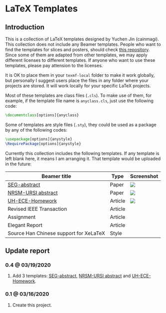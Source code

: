 # LaTeX Templates

## Introduction

This is a collection of LaTeX templates designed by Yuchen Jin (cainmagi). This collection does not include any Beamer templates. People who want to find the templates for slices and posters, should check [this repository][git-beamer]. Since some of them are adapted from other templates, we may apply different licenses to different templates. If anyone who want to use these templates, please pay attension to the licenses.

It is OK to place them in your `texmf-local` folder to make it work globally, but personally I suggest users place the files in any folder where your projects are stored. It will work locally for your specific LaTeX projects.

Most of these templates are class files (`.cls`). To make use of them, for example, if the template file name is `anyclass.cls`, just use the following code:

```latex
\documentclass[options]{anyclass}
```

Some of templates are style files (`.sty`), they could be used as a package by any of the following codes:

```latex
\usepackage[options]{anystyle}
\RequirePackage[options]{anystyle}
```

Currently this collection includes the following templates. If any template is left blank here, it means I am arranging it. That template would be uploaded in the future:

| Beamer title | Type | Screenshot|
| ----- | ----- | ----- |
| [SEG-abstract][ex-seg-abstract]         | Paper   | [![][fig-seg-abstract]][ex-seg-abstract] |
| [NRSM-URSI abstract][ex-ursi]           | Paper   | [![][fig-ursi]][ex-ursi]                 |
| [UH-ECE-Homework][ex-ecehw]             | Article | [![][fig-ecehw]][ex-ecehw]               |
| Revised IEEE Transaction                | Article |  |
| Assignment                              | Article |  |
| Elegant Report                          | Article |  |
| Source Han Chinese support for XeLaTeX  | Style   |  |

## Update report

### 0.4 @ 03/19/2020

1. Add 3 templates: [SEG-abstract][ex-seg-abstract], [NRSM-URSI abstract][ex-ursi] and [UH-ECE-Homework][ex-ecehw].

### 0.1 @ 03/16/2020

1. Create this project.

[git-beamer]:https://github.com/cainmagi/UH-beamer-templates

[ex-seg-abstract]:../../tree/SEG-abstract
[ex-ursi]:../../tree/URSI
[ex-ecehw]:../../tree/ECE-homework
[fig-seg-abstract]:./display/seg-abs.png
[fig-ursi]:./display/ursi.png
[fig-ecehw]:./display/ecehw.png